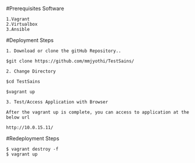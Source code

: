 #Prerequisites Software

```
1.Vagrant
2.Virtualbox 
3.Ansible
```

#Deployment Steps
```
1. Download or clone the gitHub Repository..

$git clone https://github.com/mmjyothi/TestSains/

2. Change Directory 

$cd TestSains

$vagrant up

3. Test/Access Application with Browser

After the vagrant up is complete, you can access to application at the below url

http://10.0.15.11/
```

#Redeployment Steps
```
$ vagrant destroy -f
$ vagrant up
```
